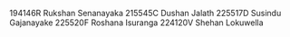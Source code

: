 194146R Rukshan Senanayaka
215545C Dushan Jalath
225517D Susindu Gajanayake
225520F Roshana Isuranga
224120V Shehan Lokuwella

